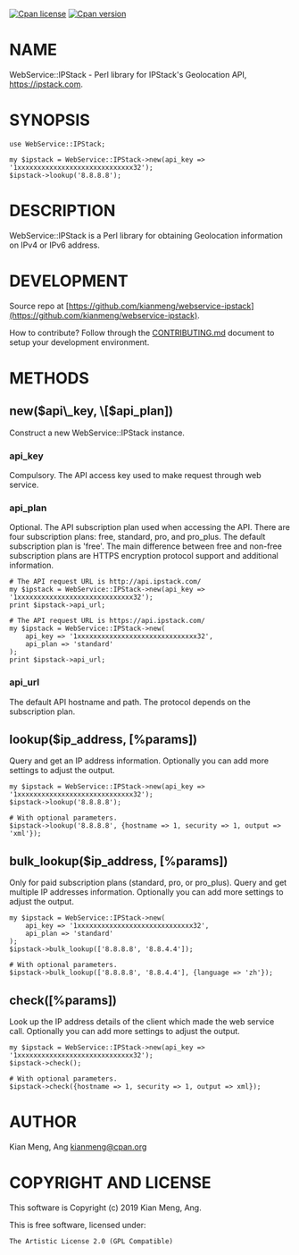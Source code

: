 [![Cpan license](https://img.shields.io/cpan/l/WebService-IPStack.svg)](https://metacpan.org/release/WebService-IPStack)
[![Cpan version](https://img.shields.io/cpan/v/WebService-IPStack.svg)](https://metacpan.org/release/WebService-IPStack)

# NAME

WebService::IPStack - Perl library for IPStack's Geolocation API,
https://ipstack.com.

# SYNOPSIS

    use WebService::IPStack;

    my $ipstack = WebService::IPStack->new(api_key => '1xxxxxxxxxxxxxxxxxxxxxxxxxxxxx32');
    $ipstack->lookup('8.8.8.8');

# DESCRIPTION

WebService::IPStack is a Perl library for obtaining Geolocation information on
IPv4 or IPv6 address.

# DEVELOPMENT

Source repo at [https://github.com/kianmeng/webservice-ipstack](https://github.com/kianmeng/webservice-ipstack).

How to contribute? Follow through the [CONTRIBUTING.md](https://github.com/kianmeng/webservice-ipstack/blob/master/CONTRIBUTING.md) document to setup your development environment.

# METHODS

## new($api\_key, \[$api\_plan\])

Construct a new WebService::IPStack instance.

### api\_key

Compulsory. The API access key used to make request through web service.

### api\_plan

Optional. The API subscription plan used when accessing the API. There are four
subscription plans: free, standard, pro, and pro\_plus. The default subscription
plan is 'free'. The main difference between free and non-free subscription
plans are HTTPS encryption protocol support and additional information.

    # The API request URL is http://api.ipstack.com/
    my $ipstack = WebService::IPStack->new(api_key => '1xxxxxxxxxxxxxxxxxxxxxxxxxxxxx32');
    print $ipstack->api_url;

    # The API request URL is https://api.ipstack.com/
    my $ipstack = WebService::IPStack->new(
        api_key => '1xxxxxxxxxxxxxxxxxxxxxxxxxxxxxx32',
        api_plan => 'standard'
    );
    print $ipstack->api_url;

### api\_url

The default API hostname and path. The protocol depends on the subscription plan.

## lookup($ip\_address, \[%params\])

Query and get an IP address information. Optionally you can add more settings
to adjust the output.

    my $ipstack = WebService::IPStack->new(api_key => '1xxxxxxxxxxxxxxxxxxxxxxxxxxxxx32');
    $ipstack->lookup('8.8.8.8');

    # With optional parameters.
    $ipstack->lookup('8.8.8.8', {hostname => 1, security => 1, output => 'xml'});

## bulk\_lookup($ip\_address, \[%params\])

Only for paid subscription plans (standard, pro, or pro\_plus).  Query and get
multiple IP addresses information. Optionally you can add more settings to
adjust the output.

    my $ipstack = WebService::IPStack->new(
        api_key => '1xxxxxxxxxxxxxxxxxxxxxxxxxxxxx32',
        api_plan => 'standard'
    );
    $ipstack->bulk_lookup(['8.8.8.8', '8.8.4.4']);

    # With optional parameters.
    $ipstack->bulk_lookup(['8.8.8.8', '8.8.4.4'], {language => 'zh'});

## check(\[%params\])

Look up the IP address details of the client which made the web service call.
Optionally you can add more settings to adjust the output.

    my $ipstack = WebService::IPStack->new(api_key => '1xxxxxxxxxxxxxxxxxxxxxxxxxxxxx32');
    $ipstack->check();

    # With optional parameters.
    $ipstack->check({hostname => 1, security => 1, output => xml});

# AUTHOR

Kian Meng, Ang <kianmeng@cpan.org>

# COPYRIGHT AND LICENSE

This software is Copyright (c) 2019 Kian Meng, Ang.

This is free software, licensed under:

    The Artistic License 2.0 (GPL Compatible)
